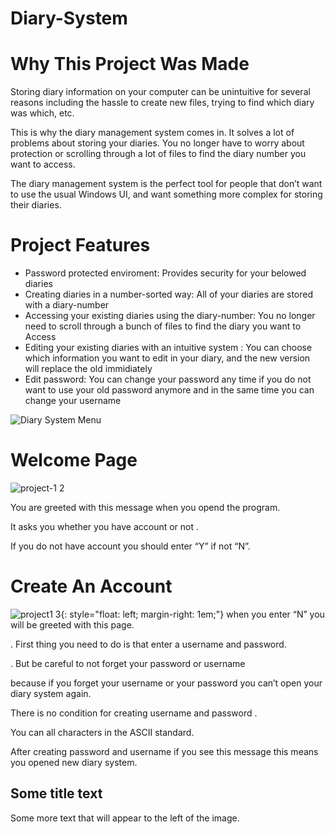  # Diary-System
 # Why This Project Was Made
 
Storing diary information on your computer can be unintuitive for several reasons including the hassle to create new files, trying to find which diary was which, etc.

This is why the diary management system comes in. It solves a lot of problems about storing your diaries. You no longer have to worry about protection or scrolling through a lot of files to find the diary number you want to access.

The diary management system is the perfect tool for people that don’t want to use the usual Windows UI, and want something more complex for storing their diaries.
# Project Features
* Password protected enviroment: Provides security for your belowed diaries
* Creating diaries in a number-sorted way: All of your diaries are stored with a diary-number
* Accessing your existing diaries using the diary-number: You no longer need to scroll through a bunch of files to find the diary you want to Access
* Editing your existing diaries with an intuitive system : You can choose which information you want to edit in your diary, and the new version will replace the old immidiately
* Edit password: You can change your password any time if you do not want to use your old password anymore and in the same time you can change your username

![Diary System Menu](https://github.com/Meroby113/Diary-System/assets/91911696/aad6dfe3-7dc3-4e6c-8f77-ec1e18d6e529)
# Welcome Page

![project-1 2](https://github.com/Meroby113/Diary-System/assets/91911696/0246290e-5727-46a5-8691-fb15749cbbc3)

You are greeted with this message when you opend the program.

It asks you whether you have account or not .

If you do not have account you should enter “Y” if not “N”.
# Create An Account
 ![project1 3](https://github.com/Meroby113/Diary-System/assets/91911696/3dede9e3-6de4-4280-9f10-e036194f0e23){: style="float: left; margin-right: 1em;"}
 when you enter “N” you will be greeted with this page.

. First thing you need to do is that enter a username and password.

. But be careful to not forget your password or username

because if you forget your username or your password you can’t open your diary system again.

There is no condition for creating username and password .

You can all characters in the ASCII standard.

After creating password and username if you see this message this means you opened new diary system.
<div style="clear: both;">
  <div style="float: left; margin-right 1em;">
    <img src="graph_two.jpg" alt="">
  </div>
  <div>
    <h2>Some title text</h2>
    <p>Some more text that will appear to the left of the image.</p>
  </div>
</div>

